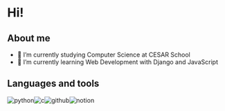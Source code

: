 # Hi!

## About me
- 🔭 I’m currently studying Computer Science at CESAR School
- 🌱 I’m currently learning Web Development with Django and JavaScript
  
## Languages and tools
<img src="https://img.shields.io/badge/Python-FFD43B?style=for-the-badge&logo=python&logoColor=blue" alt="python"><img src="https://img.shields.io/badge/C-00599C?style=for-the-badge&logo=c&logoColor=white" alt="c"><img src="https://img.shields.io/badge/GitHub-100000?style=for-the-badge&logo=github&logoColor=white" alt="github"><img src="https://img.shields.io/badge/Notion-000000?style=for-the-badge&logo=notion&logoColor=white" alt="notion">
